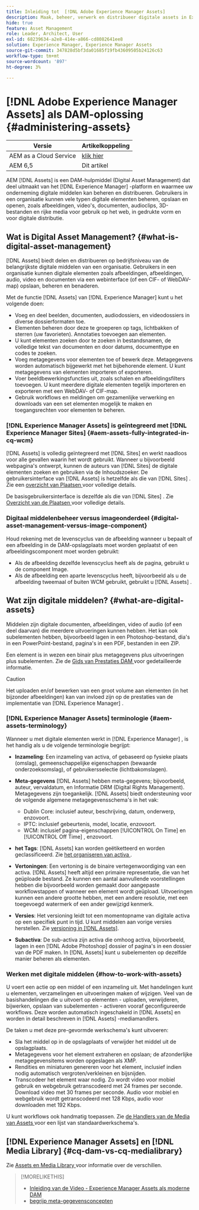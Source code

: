 ```yaml
---
title: Inleiding tot  [!DNL Adobe Experience Manager Assets]
description: Maak, beheer, verwerk en distribueer digitale assets in Exerience Manager. In deze handleidingen worden aanbevolen methoden, toegankelijkheidsfuncties en het gebruik van AEM 6.5-elementen beschreven.
hide: true
feature: Asset Management
role: Leader, Architect, User
exl-id: 68239634-a2e8-414e-a866-cd8082641ee8
solution: Experience Manager, Experience Manager Assets
source-git-commit: 347828d5bf3da01685f19fb43609505b24126c63
workflow-type: tm+mt
source-wordcount: '897'
ht-degree: 3%

---
```



# [!DNL Adobe Experience Manager Assets] als DAM-oplossing {#administering-assets}

| Versie | Artikelkoppeling |
| -------- | ---------------------------- |
| AEM as a Cloud Service | [ klik hier ](https://experienceleague.adobe.com/en/docs/experience-manager-cloud-service/content/assets/overview) |
| AEM 6,5 | Dit artikel |

AEM [!DNL Assets] is een DAM-hulpmiddel (Digital Asset Management) dat deel uitmaakt van het [!DNL Experience Manager] -platform en waarmee uw onderneming digitale middelen kan beheren en distribueren. Gebruikers in een organisatie kunnen vele typen digitale elementen beheren, opslaan en openen, zoals afbeeldingen, video&#39;s, documenten, audioclips, 3D-bestanden en rijke media voor gebruik op het web, in gedrukte vorm en voor digitale distributie.

## Wat is Digital Asset Management? {#what-is-digital-asset-management}

[!DNL Assets] biedt delen en distribueren op bedrijfsniveau van de belangrijkste digitale middelen van een organisatie. Gebruikers in een organisatie kunnen digitale elementen zoals afbeeldingen, afbeeldingen, audio, video en documenten via een webinterface (of een CIF- of WebDAV-map) opslaan, beheren en benaderen.

Met de functie [!DNL Assets] van [!DNL Experience Manager] kunt u het volgende doen:

* Voeg en deel beelden, documenten, audiodossiers, en videodossiers in diverse dossierformaten toe.
* Elementen beheren door deze te groeperen op tags, lichtbakken of sterren (uw favorieten). Annotaties toevoegen aan elementen.
* U kunt elementen zoeken door te zoeken in bestandsnamen, de volledige tekst van documenten en door datums, documenttype en codes te zoeken.
* Voeg metagegevens voor elementen toe of bewerk deze. Metagegevens worden automatisch bijgewerkt met het bijbehorende element. U kunt metagegevens van elementen importeren of exporteren.
* Voer beeldbewerkingsfuncties uit, zoals schalen en afbeeldingsfilters toevoegen. U kunt meerdere digitale elementen tegelijk importeren en exporteren met een WebDAV- of CIF-map.
* Gebruik workflows en meldingen om gezamenlijke verwerking en downloads van een set elementen mogelijk te maken en toegangsrechten voor elementen te beheren.

### [!DNL Experience Manager Assets] is geïntegreerd met [!DNL Experience Manager Sites] {#aem-assets-fully-integrated-in-cq-wcm}

[!DNL Assets] is volledig geïntegreerd met [!DNL Sites] en werkt naadloos voor alle gevallen waarin het wordt gebruikt. Wanneer u bijvoorbeeld webpagina&#39;s ontwerpt, kunnen de auteurs van [!DNL Sites] de digitale elementen zoeken en gebruiken via de Inhoudszoeker. De gebruikersinterface van [!DNL Assets] is hetzelfde als die van [!DNL Sites] . Zie een [ overzicht van Plaatsen ](/help/sites-authoring/page-authoring.md) voor volledige details.

De basisgebruikersinterface is dezelfde als die van [!DNL Sites] . Zie [ Overzicht van de Plaatsen ](/help/sites-authoring/page-authoring.md) voor volledige details.

### Digitaal middelenbeheer versus imageonderdeel {#digital-asset-management-versus-image-component}

Houd rekening met de levenscyclus van de afbeelding wanneer u bepaalt of een afbeelding in de DAM-opslagplaats moet worden geplaatst of een afbeeldingscomponent moet worden gebruikt:

* Als de afbeelding dezelfde levenscyclus heeft als de pagina, gebruikt u de component Image.
* Als de afbeelding een aparte levenscyclus heeft, bijvoorbeeld als u de afbeelding tweemaal of buiten WCM gebruikt, gebruikt u [!DNL Assets] .

## Wat zijn digitale middelen? {#what-are-digital-assets}

Middelen zijn digitale documenten, afbeeldingen, video of audio (of een deel daarvan) die meerdere uitvoeringen kunnen hebben. Het kan ook subelementen hebben, bijvoorbeeld lagen in een Photoshop-bestand, dia&#39;s in een PowerPoint-bestand, pagina&#39;s in een PDF, bestanden in een ZIP.

Een element is in wezen een binair plus metagegevens plus uitvoeringen plus subelementen. Zie de [ Gids van Prestaties DAM ](/help/sites-deploying/assets-performance-sizing.md) voor gedetailleerde informatie.

>[!CAUTION]
>
>Het uploaden en/of bewerken van een groot volume aan elementen (in het bijzonder afbeeldingen) kan van invloed zijn op de prestaties van de implementatie van [!DNL Experience Manager] .

### [!DNL Experience Manager Assets] terminologie {#aem-assets-terminology}

Wanneer u met digitale elementen werkt in [!DNL Experience Manager] , is het handig als u de volgende terminologie begrijpt:

* **Inzameling**: Een inzameling van activa, of gebaseerd op fysieke plaats (omslag), gemeenschappelijke eigenschappen (bewaarde onderzoeksomslag), of gebruikersselectie (lichtbakomslagen).

* **Meta-gegevens** [!DNL Assets] hebben meta-gegevens; bijvoorbeeld, auteur, vervaldatum, en Informatie DRM (Digital Rights Management). Metagegevens zijn toegankelijk. [!DNL Assets] biedt ondersteuning voor de volgende algemene metagegevensschema&#39;s in het vak:

   * Dublin Core: inclusief auteur, beschrijving, datum, onderwerp, enzovoort.
   * IPTC: inclusief gebeurtenis, model, locatie, enzovoort.
   * WCM: inclusief pagina-eigenschappen [!UICONTROL On Time] en [!UICONTROL Off Time] , enzovoort.

* **het Tags**: [!DNL Assets] kan worden geëtiketteerd en worden geclassificeerd. Zie [ het organiseren van activa ](/help/assets/organize-assets.md).

* **Vertoningen**: Een vertoning is de binaire vertegenwoordiging van een activa. [!DNL Assets] heeft altijd een primaire representatie, die van het geüploade bestand. Ze kunnen een aantal aanvullende voorstellingen hebben die bijvoorbeeld worden gemaakt door aangepaste workflowstappen of wanneer een element wordt geüpload. Uitvoeringen kunnen een andere grootte hebben, met een andere resolutie, met een toegevoegd watermerk of een ander gewijzigd kenmerk.

* **Versies**: Het versioning leidt tot een momentopname van digitale activa op een specifiek punt in tijd. U kunt middelen aan vorige versies herstellen. Zie [ versioning in  [!DNL Assets]](manage-assets.md#asset-versioning).

* **Subactiva**: De sub-activa zijn activa die omhoog activa, bijvoorbeeld, lagen in een [!DNL Adobe Photoshop] dossier of pagina&#39;s in een dossier van de PDF maken. In [!DNL Assets] kunt u subelementen op dezelfde manier beheren als elementen.

### Werken met digitale middelen {#how-to-work-with-assets}

U voert een actie op een middel of een inzameling uit. Met handelingen kunt u elementen, verzamelingen en uitvoeringen maken of wijzigen. Veel van de basishandelingen die u uitvoert op elementen - uploaden, verwijderen, bijwerken, opslaan van subelementen - activeren vooraf geconfigureerde workflows. Deze worden automatisch ingeschakeld in [!DNL Assets] en worden in detail beschreven in [!DNL Assets] -mediamandlers.

De taken u met deze pre-gevormde werkschema&#39;s kunt uitvoeren:

* Sla het middel op in de opslagplaats of verwijder het middel uit de opslagplaats.
* Metagegevens voor het element extraheren en opslaan; de afzonderlijke metagegevensitems worden opgeslagen als XMP.
* Rendities en miniaturen genereren voor het element, inclusief indien nodig automatisch vergroten/verkleinen en bijsnijden.
* Transcodeer het element waar nodig. Zo wordt video voor mobiel gebruik en webgebruik getranscodeerd met 24 frames per seconde. Download video met 30 frames per seconde. Audio voor mobiel en webgebruik wordt getranscodeerd met 128 Kbps, audio voor downloaden met 192 Kbps.

U kunt workflows ook handmatig toepassen. Zie [ de Handlers van de Media van Assets ](media-handlers.md) voor een lijst van standaardwerkschema&#39;s.

## [!DNL Experience Manager Assets] en [!DNL Media Library] {#cq-dam-vs-cq-medialibrary}

Zie [ Assets en Media Library ](medialibrary.md) voor informatie over de verschillen.

>[!MORELIKETHIS]
>
>* [ Inleiding van de Video - Experience Manager Assets als moderne DAM ](https://www.youtube.com/watch?v=PBwQqZgC-yo)
>* [ begrijp meta-gegevensconcepten ](/help/assets/metadata-concepts.md)
